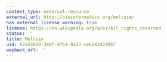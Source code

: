 ```yaml
---
content_type: external-resource
external_url: http://bioinformatics.org/meltsim/
has_external_license_warning: true
license: https://en.wikipedia.org/wiki/All_rights_reserved
status: ''
title: Meltsim
uid: 62a24020-3e9f-4fb4-9a23-ce6142d240b7
wayback_url: ''
---
```

